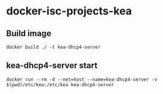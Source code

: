 # docker-isc-projects-kea

## Build image
```
docker build ./ -t kea-dhcp4-server
```

## kea-dhcp4-server start
```
docker run --rm -d --net=host --name=kea-dhcp4-server -v $(pwd)/etc/kea:/etc/kea kea-dhcp4-server
```
